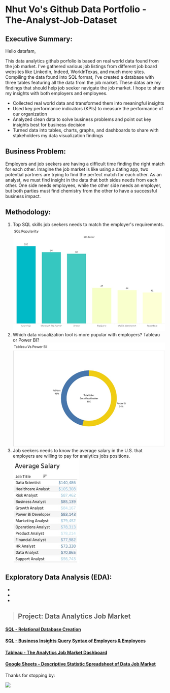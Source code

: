 # Nhut Vo's Github Data Portfolio - The-Analyst-Job-Dataset  

## **Executive Summary:**

Hello datafam,

This data analytics github porfolio is based on real world data found from the job market. I've gathered various job listings from different job board websites like LinkedIn, Indeed, WorkInTexas, and much more sites. Compiling the data found into SQL format, I've created a database with three tables featuring all the data from the job market. These datas are my findings that should help job seeker navigate the job market. I hope to share my insights with both employers and employees. 

* Collected real world data and transformed them into meaningful insights
* Used key performance indicators (KPIs) to measure the performance of our organization
* Analyzed clean data to solve business problems and point out key insights best for business decision
* Turned data into tables, charts, graphs, and dashboards to share with stakeholders my data visualization findings

## **Business Problem:**

Employers and job seekers are having a difficult time finding the right match for each other. Imagine the job market is like using a dating app, two potential partners are trying to find the perfect match for each other. As an analyst, we must find insight in the data that both sides needs from each other. One side needs employees, while the other side needs an employer, but both parties must find chemistry from the other to have a successful business impact.

## **Methodology:**

1. Top SQL skills job seekers needs to match the employer's requirements.
![](images/picture1.jpg)
2. Which data visualization tool is more pupular with employers? Tableau or Power BI?
![](images/picture2.jpg)
3. Job seekers needs to know the average salary in the U.S. that employers are willing to pay for analytics jobs positions.
![](images/picture3.jpg)

## **Exploratory Data Analysis (EDA):**

*
* 
*

>## **Project: Data Analytics Job Market**

#### [SQL - Relational Database Creation](https://github.com/vovo007/Analytics-Job-Market-Dataset/blob/main/Relational%20Database%20Creation)

#### [SQL - Business Insights Query Syntax of Employers & Employees](https://github.com/vovo007/Analytics-Job-Market-Dataset/blob/main/Business%20Insights%20Query%20Syntax%20of%20employers%20%26%20employees)

#### [Tableau - The Analytics Job Market Dashboard](https://public.tableau.com/app/profile/nhut.vo4927/viz/RealAnalytics_17510476448520/USAAnalyticsJobMarket)

#### [Google Sheets - Descriptive Statistic Spreadsheet of Data Job Market](https://docs.google.com/spreadsheets/d/1aMNPwsyd4bShYQ5i-sCUdZC9Ooc08vARtZB10GSquRE/edit?usp=sharing)

Thanks for stopping by:

![](images/tux.png)
